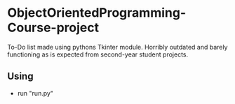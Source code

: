 # ObjectOrientedProgramming-Course-project

To-Do list made using pythons Tkinter module. Horribly outdated and barely functioning as is expected from second-year student projects.

## Using

* run "run.py"
